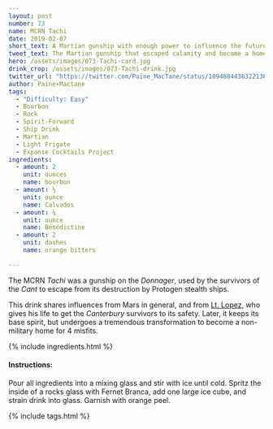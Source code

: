 ```yaml
---
layout: post
number: 73
name: MCRN Tachi
date: 2019-02-07
short_text: A Martian gunship with enough power to influence the future of the solar system - with the right crew. 
tweet_text: The Martian gunship that escaped calamity and became a home for the four survivors of the Canterbury.
hero: /assets/images/073-Tachi-card.jpg
drink_crop: /assets/images/073-Tachi-drink.jpg
twitter_url: "https://twitter.com/Paine_MacTane/status/1094884436322136064"
author: Paine×Mactane
tags:
  - "Difficulty: Easy"
  - Bourbon
  - Rock
  - Spirit-Forward
  - Ship Drink
  - Martian
  - Light Frigate
  - Expanse Cocktails Project
ingredients:
  - amount: 2
    unit: ounces
    name: bourbon
  - amount: ½
    unit: ounce
    name: Calvados
  - amount: ¼
    unit: ounce
    name: Bénédictine
  - amount: 2
    unit: dashes
    name: orange bitters

---
```


The MCRN *Tachi* was a gunship on the *Donnager*, used by the survivors of the *Cant* to escape from its destruction by Protogen stealth ships. 

This drink shares influences from Mars in general, and from [Lt. Lopez](/cocktails/2017/12/19/lt-lopez/), who gives his life to get the *Canterbury* survivors to its safety. Later, it keeps its base spirit, but undergoes a tremendous transformation to become a non-military home for 4 misfits. 

{% include ingredients.html %}

#### Instructions:

Pour all ingredients into a mixing glass and stir with ice until cold. Spritz the inside of a rocks glass with Fernet Branca, add one large ice cube, and strain drink into glass. Garnish with orange peel.

{% include tags.html %}

